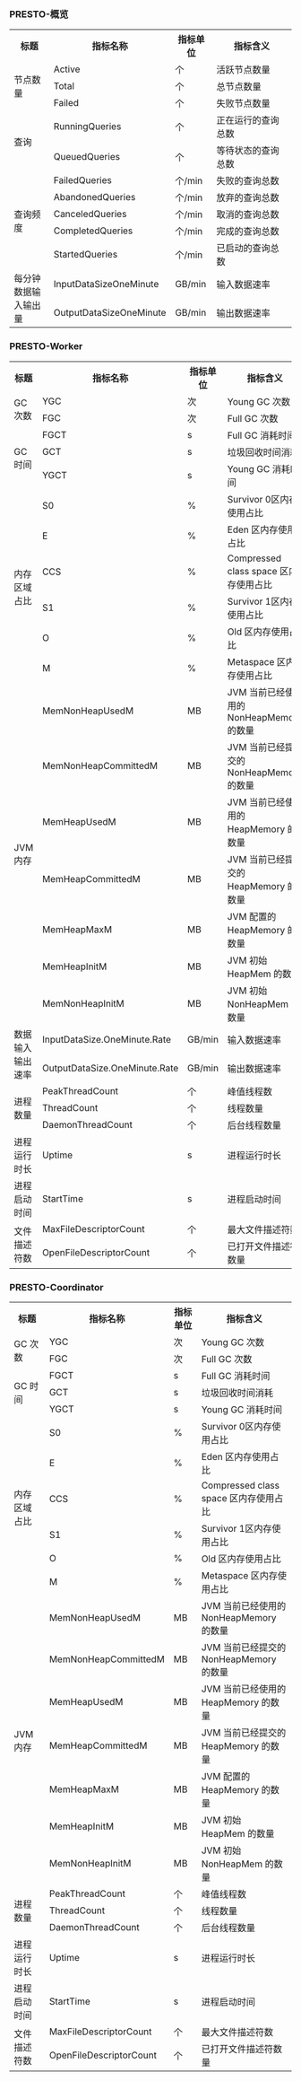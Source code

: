 ### PRESTO-概览
<table>
<tr>
<th width=20%>标题 </th>
<th width=20%>指标名称</th>
<th width=15%>指标单位</th>
<th width=45%>指标含义 </th>
</tr><tr>
<td rowspan=3>节点数量</td>
<td>Active</td>
<td >个</td>
<td >活跃节点数量</td>
</tr><tr>
<td >Total</td>
<td >个</td>
<td >总节点数量</td>
</tr><tr>
<td >Failed</td>
<td >个</td>
<td >失败节点数量</td>
</tr><tr>
<td rowspan=2>查询</td>
<td >RunningQueries</td>
<td >个</td>
<td >正在运行的查询总数</td>
</tr><tr>
<td >QueuedQueries</td>
<td >个</td>
<td >等待状态的查询总数</td>
</tr><tr>
<td  rowspan=5>查询频度</td>
<td >FailedQueries</td>
<td >个/min</td>
<td >失败的查询总数</td>
</tr><tr>
<td >AbandonedQueries</td>
<td >个/min</td>
<td >放弃的查询总数</td>
</tr><tr>
<td >CanceledQueries</td>
<td >个/min</td>
<td >取消的查询总数</td>
</tr><tr>
<td >CompletedQueries</td>
<td >个/min</td>
<td >完成的查询总数</td>
</tr><tr>	
<td >StartedQueries</td>
<td >个/min</td>
<td >已启动的查询总数</td>
</tr><tr>	
<td rowspan=2>每分钟数据输入输出量</td>
<td >InputDataSizeOneMinute</td>
<td >GB/min</td>
<td >输入数据速率</td>
</tr><tr>
<td >OutputDataSizeOneMinute</td>
<td >GB/min</td>
<td >输出数据速率</td>
</tr>
</table>

### PRESTO-Worker
<table>
<tr>
<th width=20%>标题 </th>
<th width=20%>指标名称</th>
<th width=15%>指标单位</th>
<th width=45%>指标含义 </th>
</tr><tr>
<td rowspan=2>GC 次数 </td>
<td >YGC </td>
<td >次 </td>
<td >Young GC 次数 </td>
</tr><tr>
<td >FGC </td>
<td >次 </td>
<td >Full GC 次数 </td>
</tr><tr>
<td rowspan=3>GC 时间 </td>
<td >FGCT </td>
<td >s </td>
<td >Full GC 消耗时间 </td>
</tr><tr>
<td >GCT </td>
<td >s </td>
<td >垃圾回收时间消耗 </td>
</tr><tr>
<td >YGCT </td>
<td >s </td>
<td >Young GC 消耗时间 </td>
</tr><tr>
<td rowspan=6>内存区域占比 </td>
<td >S0</td>
<td >% </td>
<td >Survivor 0区内存使用占比 </td>
</tr><tr>
<td >E </td>
<td >% </td>
<td >Eden 区内存使用占比 </td>
</tr><tr>
<td >CCS </td>
<td >% </td>
<td >Compressed class space 区内存使用占比 </td>
</tr><tr>
<td >S1 </td>
<td >% </td>
<td >Survivor 1区内存使用占比 </td>
</tr><tr>
<td >O </td>
<td >% </td>
<td >Old 区内存使用占比 </td>
</tr><tr>
<td >M </td>
<td >% </td>
<td >Metaspace 区内存使用占比 </td>
</tr><tr>
<td rowspan=7>JVM 内存 </td>
<td >MemNonHeapUsedM </td>
<td >MB </td>
<td >JVM 当前已经使用的 NonHeapMemory 的数量</td>
</tr><tr>
<td >MemNonHeapCommittedM </td>
<td >MB </td>
<td >JVM 当前已经提交的 NonHeapMemory 的数量</td>
</tr><tr>
<td >MemHeapUsedM </td>
<td >MB </td>
<td >JVM 当前已经使用的 HeapMemory 的数量</td>
</tr><tr>
<td >MemHeapCommittedM </td>
<td >MB </td>
<td >JVM 当前已经提交的 HeapMemory 的数量</td>
</tr><tr>
<td >MemHeapMaxM </td>
<td >MB </td>
<td >JVM 配置的 HeapMemory 的数量</td>
</tr><tr>
<td >MemHeapInitM </td>
<td >MB </td>
<td >JVM 初始 HeapMem 的数量</td>
</tr><tr>
<td >MemNonHeapInitM </td>
<td >MB </td>
<td >JVM 初始 NonHeapMem 的数量</td>
</tr><tr>
<td rowspan=2>数据输入输出速率 </td>
<td >InputDataSize.OneMinute.Rate </td>
<td >GB/min </td>
<td >输入数据速率</td>
</tr><tr>
<td >OutputDataSize.OneMinute.Rate</td>
<td >GB/min </td>
<td >输出数据速率</td>
</tr><tr>
<td rowspan=3>进程数量 </td>
<td >PeakThreadCount </td>
<td >个 </td>
<td >峰值线程数</td>
</tr><tr>
<td >ThreadCount</td>
<td >个 </td>
<td >线程数量</td>
</tr><tr>
<td >DaemonThreadCount</td>
<td >个 </td>
<td >后台线程数量</td>
</tr><tr>
<td >进程运行时长</td>
<td >Uptime</td>
<td >s</td>
<td >进程运行时长</td>
</tr><tr>
<td >进程启动时间</td>
<td >StartTime</td>
<td >s</td>
<td >进程启动时间</td>
</tr><tr>
<td rowspan=2>文件描述符数</td>
<td >MaxFileDescriptorCount</td>
<td >个</td>
<td >最大文件描述符数</td>
</tr><tr>
<td >OpenFileDescriptorCount</td>
<td >个</td>
<td >已打开文件描述符数量</td>
</tr>
</table >

### PRESTO-Coordinator
<table>
<tr>
<th width=20%>标题 </th>
<th width=20%>指标名称</th>
<th width=15%>指标单位</th>
<th width=45%>指标含义 </th>
</tr><tr>
<td rowspan=2>GC 次数 </td>
<td >YGC </td>
<td >次 </td>
<td >Young GC 次数 </td>
</tr><tr>
<td >FGC </td>
<td >次 </td>
<td >Full GC 次数 </td>
</tr><tr>
<td rowspan=3>GC 时间 </td>
<td >FGCT </td>
<td >s </td>
<td >Full GC 消耗时间 </td>
</tr><tr>
<td >GCT </td>
<td >s </td>
<td >垃圾回收时间消耗 </td>
</tr><tr>
<td >YGCT </td>
<td >s </td>
<td >Young GC 消耗时间 </td>
</tr><tr>
<td rowspan=6>内存区域占比 </td>
<td >S0</td>
<td >% </td>
<td >Survivor 0区内存使用占比 </td>
</tr><tr>
<td >E </td>
<td >% </td>
<td >Eden 区内存使用占比 </td>
</tr><tr>
<td >CCS </td>
<td >% </td>
<td >Compressed class space 区内存使用占比 </td>
</tr><tr>
<td >S1 </td>
<td >% </td>
<td >Survivor 1区内存使用占比 </td>
</tr><tr>
<td >O </td>
<td >% </td>
<td >Old 区内存使用占比 </td>
</tr><tr>
<td >M </td>
<td >% </td>
<td >Metaspace 区内存使用占比 </td>
</tr><tr>
<td rowspan=7>JVM 内存 </td>
<td >MemNonHeapUsedM </td>
<td >MB </td>
<td >JVM 当前已经使用的 NonHeapMemory 的数量</td>
</tr><tr>
<td >MemNonHeapCommittedM </td>
<td >MB </td>
<td >JVM 当前已经提交的 NonHeapMemory 的数量</td>
</tr><tr>
<td >MemHeapUsedM </td>
<td >MB </td>
<td >JVM 当前已经使用的 HeapMemory 的数量</td>
</tr><tr>
<td >MemHeapCommittedM </td>
<td >MB </td>
<td >JVM 当前已经提交的 HeapMemory 的数量</td>
</tr><tr>
<td >MemHeapMaxM </td>
<td >MB </td>
<td >JVM 配置的 HeapMemory 的数量</td>
</tr><tr>
<td >MemHeapInitM </td>
<td >MB </td>
<td >JVM 初始 HeapMem 的数量</td>
</tr><tr>
<td >MemNonHeapInitM </td>
<td >MB </td>
<td >JVM 初始 NonHeapMem 的数量</td>
</tr><tr>
<td rowspan=3>进程数量 </td>
<td >PeakThreadCount </td>
<td >个 </td>
<td >峰值线程数</td>
</tr><tr>
<td >ThreadCount</td>
<td >个 </td>
<td >线程数量</td>
</tr><tr>
<td >DaemonThreadCount</td>
<td >个 </td>
<td >后台线程数量</td>
</tr><tr>
<td >进程运行时长</td>
<td >Uptime</td>
<td >s</td>
<td >进程运行时长</td>
</tr><tr>
<td >进程启动时间</td>
<td >StartTime</td>
<td >s</td>
<td >进程启动时间</td>
</tr><tr>
<td rowspan=2>文件描述符数</td>
<td >MaxFileDescriptorCount</td>
<td >个</td>
<td >最大文件描述符数</td>
</tr><tr>
<td >OpenFileDescriptorCount</td>
<td >个</td>
<td >已打开文件描述符数量</td>
</tr>
</table >
